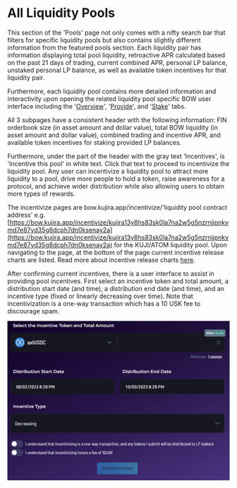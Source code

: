 # All Liquidity Pools

This section of the 'Pools' page not only comes with a nifty search bar that filters for specific liquidity pools but also contains slightly different information from the featured pools section. Each liquidity pair has information displaying total pool liquidity, retroactive APR calculated based on the past 21 days of trading, current combined APR, personal LP balance, unstaked personal LP balance, as well as available token incentives for that liquidity pair.

Furthermore, each liquidity pool contains more detailed information and interactivity upon opening the related liquidity pool specific BOW user interface including the '[Overview](pool-overview.md)', '[Provide](provide-to-a-pool.md)', and '[Stake](stake-lp-with-a-pool.md)' tabs.&#x20;

All 3 subpages have a consistent header with the following information: FIN orderbook size (in asset amount and dollar value), total BOW liquidity (in asset amount and dollar value), combined trading and incentive APR, and available token incentives for staking provided LP balances. &#x20;

Furthermore, under the part of the header with the gray text 'Incentives', is 'Incentive this pool' in white text. Click that text to proceed to incentivize the liquidity pool. Any user can incentivize a liquidity pool to attract more liquidity to a pool, drive more people to hold a token, raise awareness for a protocol, and achieve wider distribution while also allowing users to obtain more types of rewards.&#x20;

The incentivize pages are bow.kujira.app/incentivize/'liquidity pool contract address' e.g. [https://bow.kujira.app/incentivize/kujira13y8hs83sk0la7na2w5g5nzrnjjpnkvmd7e87yd35g8dcph7dn0ksenay2a](https://bow.kujira.app/incentivize/kujira13y8hs83sk0la7na2w5g5nzrnjjpnkvmd7e87yd35g8dcph7dn0ksenay2a) for the KUJI/ATOM liquidity pool. Upon navigating to the page, at the bottom of the page current incentive release charts are listed. Read more about incentive release charts [here](pool-overview.md#incentive-release-charts).&#x20;

After confirming current incentives, there is a user interface to assist in providing pool incentives. First select an incentive token and total amount, a distribution start date (and time), a distribution end date (and time), and an incentive type (fixed or linearly decreasing over time). Note that incentivization is a one-way transaction which has a 10 USK fee to discourage spam.&#x20;

&#x20;                                                ![](<../../../../.gitbook/assets/image (39).png>)
